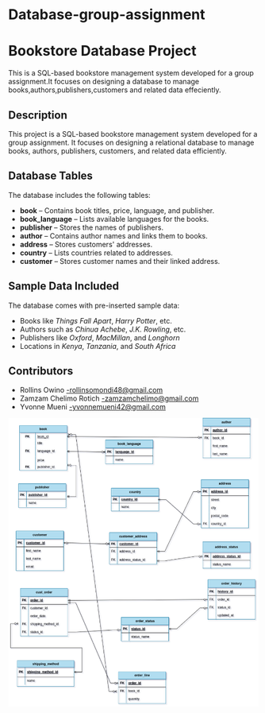 # Database-group-assignment
# Bookstore Database Project
This is a SQL-based bookstore management system developed for a group assignment.It focuses on designing a database to manage books,authors,publishers,customers and related data effeciently.

## Description
This project is a SQL-based bookstore management system developed for a group assignment. It focuses on designing a relational database to manage books, authors, publishers, customers, and related data efficiently.

## Database Tables

The database includes the following tables:

- **book** – Contains book titles, price, language, and publisher.
- **book_language** – Lists available languages for the books.
- **publisher** – Stores the names of publishers.
- **author** – Contains author names and links them to books.
- **address** – Stores customers' addresses.
- **country** – Lists countries related to addresses.
- **customer** – Stores customer names and their linked address.

## Sample Data Included

The database comes with pre-inserted sample data:
- Books like *Things Fall Apart*, *Harry Potter*, etc.
- Authors such as *Chinua Achebe*, *J.K. Rowling*, etc.
- Publishers like *Oxford*, *MacMillan*, and *Longhorn*
- Locations in *Kenya*, *Tanzania*, and *South Africa*
  
## Contributors
- Rollins Owino -rollinsomondi48@gmail.com
- Zamzam Chelimo Rotich -zamzamchelimo@gmail.com
- Yvonne Mueni -yvonnemueni42@gmail.com

![ERD Diagram](https://github.com/Yvonnee3/Database-group-assignment/blob/main/bookstore_db_detailed.drawio%20(2).png)